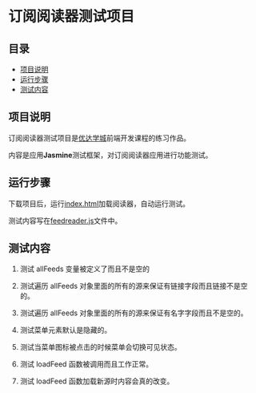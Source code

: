 # 订阅阅读器测试项目

## 目录

- [项目说明](#项目说明)
- [运行步骤](#运行步骤)
- [测试内容](#测试说明)

## 项目说明

订阅阅读器测试项目是[优达学城](https://cn.udacity.com)前端开发课程的练习作品。

内容是应用**Jasmine**测试框架，对订阅阅读器应用进行功能测试。

## 运行步骤

下载项目后，运行[index.html](index.html)加载阅读器，自动运行测试。

测试内容写在[feedreader.js](jasmine/spec/feedreader.js)文件中。

## 测试内容

1. 测试 allFeeds 变量被定义了而且不是空的

2. 测试遍历 allFeeds 对象里面的所有的源来保证有链接字段而且链接不是空的。

3. 测试遍历 allFeeds 对象里面的所有的源来保证有名字字段而且不是空的。

4. 测试菜单元素默认是隐藏的。

5. 测试当菜单图标被点击的时候菜单会切换可见状态。

6. 测试 loadFeed 函数被调用而且工作正常。

7. 测试 loadFeed 函数加载新源时内容会真的改变。
